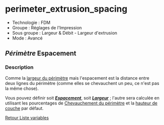 # perimeter_extrusion_spacing

* Technologie : FDM
* Groupe : Réglages de l'Impression
* Sous groupe : Largeur & Débit - Largeur d'extrusion
* Mode : Avancé

## *Périmètre* Espacement

### Description

Comme la [largeur du périmètre](perimeter_extrusion_spacing.md) mais l'espacement est la distance entre deux lignes du périmètre (comme elles se chevauchent un peu, ce n'est pas la même chose).

Vous pouvez définir soit ***[Espacement](perimeter_extrusion_spacing.md)***, soit ***[Largeur](perimeter_extrusion_width.md)*** ; l'autre sera calculée en utilisant les pourcentages de  [Chevauchement du périmètre](perimeter_overlap.md)  et la [hauteur de couche](layer_height.md) par défaut.

[Retour Liste variables](variable_list.md)